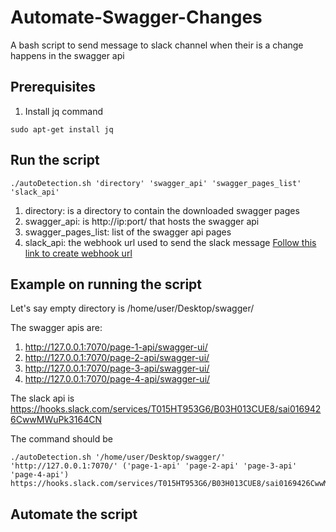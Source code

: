 # Automate-Swagger-Changes
A bash script to send message to slack channel when their is a change happens in the swagger api

## Prerequisites
1. Install jq command
```
sudo apt-get install jq
```

## Run the script
```
./autoDetection.sh 'directory' 'swagger_api' 'swagger_pages_list' 'slack_api'
```
1. directory: is a directory to contain the downloaded swagger pages
2. swagger_api: is http://ip:port/ that hosts the swagger api
3. swagger_pages_list: list of the swagger api pages
4. slack_api: the webhook url used to send the slack message [Follow this link to create webhook url](https://api.slack.com/messaging/webhooks)

## Example on running the script
Let's say empty directory is /home/user/Desktop/swagger/ 

The swagger apis are:
1. http://127.0.0.1:7070/page-1-api/swagger-ui/
2. http://127.0.0.1:7070/page-2-api/swagger-ui/
3. http://127.0.0.1:7070/page-3-api/swagger-ui/
4. http://127.0.0.1:7070/page-4-api/swagger-ui/

The slack api is
https://hooks.slack.com/services/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

The command should be
```
./autoDetection.sh '/home/user/Desktop/swagger/' 'http://127.0.0.1:7070/' ('page-1-api' 'page-2-api' 'page-3-api' 'page-4-api') https://hooks.slack.com/services/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
``` 
## Automate the script
